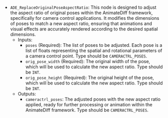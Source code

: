 - `ADE_ReplaceOriginalPoseAspectRatio`: This node is designed to adjust the aspect ratio of original poses within the AnimateDiff framework, specifically for camera control applications. It modifies the dimensions of poses to match a new aspect ratio, ensuring that animations and visual effects are accurately rendered according to the desired spatial dimensions.
    - Inputs:
        - `poses` (Required): The list of poses to be adjusted. Each pose is a list of floats representing the spatial and rotational parameters of a camera control point. Type should be `CAMERACTRL_POSES`.
        - `orig_pose_width` (Required): The original width of the pose, which will be used to calculate the new aspect ratio. Type should be `INT`.
        - `orig_pose_height` (Required): The original height of the pose, which will be used to calculate the new aspect ratio. Type should be `INT`.
    - Outputs:
        - `cameractrl_poses`: The adjusted poses with the new aspect ratio applied, ready for further processing or animation within the AnimateDiff framework. Type should be `CAMERACTRL_POSES`.
